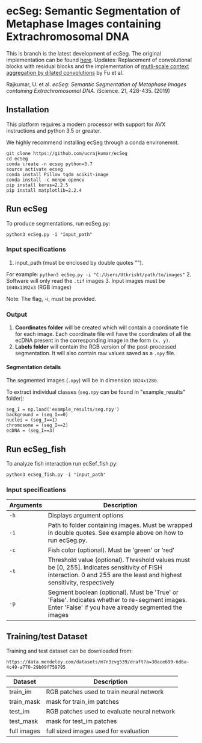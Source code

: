 # ecSeg: Semantic Segmentation of Metaphase Images containing Extrachromosomal DNA

This is branch is the latest development of ecSeg. The original implementation can be found [here](https://github.com/UCRajkumar/ecSeg/). 
Updates: Replacement of convolutional blocks with residual blocks and the implementation of [mutli-scale context aggregation by dilated convolutions](https://arxiv.org/abs/1511.07122) by Fu et al.

Rajkumar, U. et al. *ecSeg: Semantic Segmentation of Metaphase Images containing Extrachromosomal DNA.* iScience. 21, 428-435. (2019)

## Installation
This platform requires a modern processor with support for AVX instructions and python 3.5 or greater. 

We highly recommend installing ecSeg through a conda environemnt.
```
git clone https://github.com/ucrajkumar/ecSeg
cd ecSeg
conda create -n ecseg python=3.7
source activate ecseg
conda install Pillow tqdm scikit-image
conda install -c menpo opencv 
pip install keras=2.2.5
pip install matplotlib=2.2.4
```

## Run ecSeg
To produce segmentations, run ecSeg.py:
```
python3 ecSeg.py -i "input_path"
```

### Input specifications
1. input_path (must be enclosed by double quotes ""). 

For example: `python3 ecSeg.py -i "C:/Users/Utkrisht/path/to/images"`
2. Software will only read the `.tif` images
3. Input images must be `1040x1392x3` (RGB images)

Note: The flag, -i, must be provided.

### Output 
1. **Coordinates folder** will be created which will contain a coordinate file for each image. Each coordinate file will have the coordinates of all the ecDNA present in the corresponding image in the form `(x, y)`.
2.  **Labels folder** will contain the RGB version of the post-processed segmentation. It will also contain raw values saved as a `.npy` file.

#### Segmentation details

The segmented images (`.npy`) will be in dimension `1024x1280`.

To extract individual classes (`seg.npy` can be found in "example_results" folder):

```
seg_I = np.load('example_results/seg.npy')
background = (seg_I==0)
nuclei = (seg_I==1)
chromosome = (seg_I==2)
ecDNA = (seg_I==3)
```

## Run ecSeg_fish
To analyze fish interaction run ecSef_fish.py:
```
python3 ecSeg_fish.py -i "input_path"
```

### Input specifications

Arguments | Description 
---| ---|
`-h` | Displays argument options
`-i` | Path to folder containing images. Must be wrapped in double quotes. See example above on how to run ecSeg.py.
`-c` | Fish color (optional). Must be 'green' or 'red'
`-t` | Threshold value (optional). Threshold values must be [0, 255]. Indicates sensitivity of FISH interaction. 0 and 255 are the least and highest sensitivity, respectively
`-p` | Segment boolean (optional). Must be 'True' or 'False'. Indicates whether to re-segment images. Enter 'False' if you have already segmented the images

## Training/test Dataset
Training and test dataset can be downloaded from:
```
https://data.mendeley.com/datasets/m7n3zvg539/draft?a=30ace699-6d6a-4c49-a770-29b09f759795
```

Dataset | Description
---|---|
train_im| RGB patches used to train neural network 
train_mask| mask for train_im patches 
test_im|  RGB patches used to evaluate neural network 
test_mask| mask for test_im patches 
full images | full sized images used for evaluation
